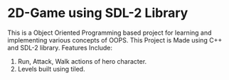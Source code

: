# 2D-Game using SDL-2 Library
This is a Object Oriented Programming based project for learning and implementing various concepts of OOPS. 
This Project is Made using C++ and SDL-2 library.
Features Include:
1) Run, Attack, Walk actions of hero character.
2) Levels built using tiled.
